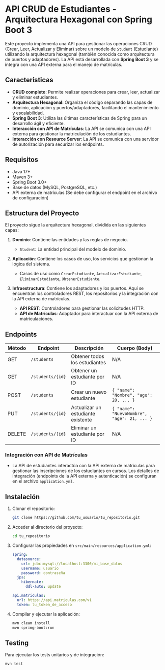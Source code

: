 # API CRUD de Estudiantes - Arquitectura Hexagonal con Spring Boot 3

Este proyecto implementa una API para gestionar las operaciones CRUD (Crear, Leer, Actualizar y Eliminar) sobre un modelo de `Student` (Estudiante) utilizando la arquitectura hexagonal (también conocida como arquitectura de puertos y adaptadores). La API está desarrollada con **Spring Boot 3** y se integra con una API externa para el manejo de matrículas.

## Características

- **CRUD completo**: Permite realizar operaciones para crear, leer, actualizar y eliminar estudiantes.
- **Arquitectura Hexagonal**: Organiza el código separando las capas de dominio, aplicación y puertos/adaptadores, facilitando el mantenimiento y escalabilidad.
- **Spring Boot 3**: Utiliza las últimas características de Spring para un desarrollo ágil y eficiente.
- **Interacción con API de Matrículas**: La API se comunica con una API externa para gestionar la matriculación de los estudiantes.
- **Interacción con Resource Server**: La API se comunica con una servidor de autorización para securizar los endpoints.

## Requisitos

- Java 17+
- Maven 3+
- Spring Boot 3.0+
- Base de datos (MySQL, PostgreSQL, etc.)
- API externa de matrículas (Se debe configurar el endpoint en el archivo de configuración)

## Estructura del Proyecto

El proyecto sigue la arquitectura hexagonal, dividida en las siguientes capas:

1. **Dominio**: Contiene las entidades y las reglas de negocio. 
   - `Student`: La entidad principal del modelo de dominio.
   
2. **Aplicación**: Contiene los casos de uso, los servicios que gestionan la lógica del sistema.
   - Casos de uso como `CrearEstudiante`, `ActualizarEstudiante`, `EliminarEstudiante`, `ObtenerEstudiante`.
   
3. **Infraestructura**: Contiene los adaptadores y los puertos. Aquí se encuentran los controladores REST, los repositorios y la integración con la API externa de matrículas.
   - **API REST**: Controladores para gestionar las solicitudes HTTP.
   - **API de Matrículas**: Adaptador para interactuar con la API externa de matriculaciones.

## Endpoints

| Método | Endpoint         | Descripción                        | Cuerpo (Body)                               |
|--------|------------------|------------------------------------|---------------------------------------------|
| GET    | `/students`      | Obtener todos los estudiantes      | N/A                                         |
| GET    | `/students/{id}` | Obtener un estudiante por ID       | N/A                                         |
| POST   | `/students`      | Crear un nuevo estudiante          | `{ "name": "Nombre", "age": 20, ... }`      |
| PUT    | `/students/{id}` | Actualizar un estudiante existente | `{ "name": "NuevoNombre", "age": 21, ... }` |
| DELETE | `/students/{id}` | Eliminar un estudiante por ID      | N/A                                         |

### Integración con API de Matrículas

- La API de estudiantes interactúa con la API externa de matrículas para gestionar las inscripciones de los estudiantes en cursos. Los detalles de integración (endpoints de la API externa y autenticación) se configuran en el archivo `application.yml`.

## Instalación

1. Clonar el repositorio:

    ```bash
    git clone https://github.com/tu_usuario/tu_repositorio.git
    ```

2. Acceder al directorio del proyecto:

    ```bash
    cd tu_repositorio
    ```

3. Configurar las propiedades en `src/main/resources/application.yml`:

    ```yaml
    spring:
      datasource:
        url: jdbc:mysql://localhost:3306/mi_base_datos
        username: usuario
        password: contraseña
      jpa:
        hibernate:
          ddl-auto: update
    
    api.matriculas:
      url: https://api.matriculas.com/v1
      token: tu_token_de_acceso
    ```

4. Compilar y ejecutar la aplicación:

    ```bash
    mvn clean install
    mvn spring-boot:run
    ```

## Testing

Para ejecutar los tests unitarios y de integración:

```bash
mvn test
